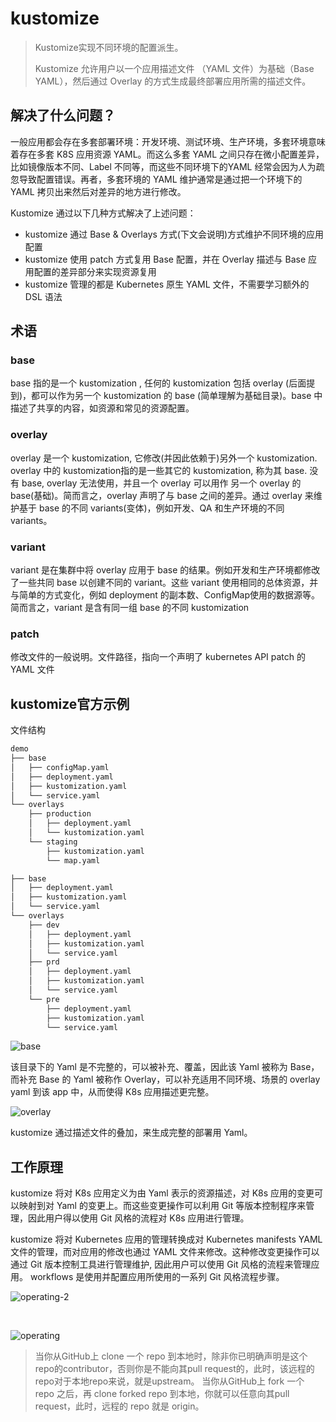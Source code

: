 # kustomize

> Kustomize实现不同环境的配置派生。
>
> Kustomize 允许用户以一个应用描述文件 （YAML 文件）为基础（Base YAML），然后通过 Overlay 的方式生成最终部署应用所需的描述文件。

## 解决了什么问题？

一般应用都会存在多套部署环境：开发环境、测试环境、生产环境，多套环境意味着存在多套 K8S 应用资源 YAML。而这么多套 YAML 之间只存在微小配置差异，比如镜像版本不同、Label 不同等，而这些不同环境下的YAML 经常会因为人为疏忽导致配置错误。再者，多套环境的 YAML 维护通常是通过把一个环境下的 YAML 拷贝出来然后对差异的地方进行修改。

Kustomize 通过以下几种方式解决了上述问题：

- kustomize 通过 Base & Overlays 方式(下文会说明)方式维护不同环境的应用配置
- kustomize 使用 patch 方式复用 Base 配置，并在 Overlay 描述与 Base 应用配置的差异部分来实现资源复用
- kustomize 管理的都是 Kubernetes 原生 YAML 文件，不需要学习额外的 DSL 语法

## 术语

### base

base 指的是一个 kustomization , 任何的 kustomization 包括 overlay (后面提到)，都可以作为另一个 kustomization 的 base (简单理解为基础目录)。base 中描述了共享的内容，如资源和常见的资源配置。

### overlay

overlay 是一个 kustomization, 它修改(并因此依赖于)另外一个 kustomization. overlay 中的 kustomization指的是一些其它的 kustomization, 称为其 base. 没有 base, overlay 无法使用，并且一个 overlay 可以用作 另一个 overlay 的 base(基础)。简而言之，overlay 声明了与 base 之间的差异。通过 overlay 来维护基于 base 的不同 variants(变体)，例如开发、QA 和生产环境的不同 variants。

### variant

variant 是在集群中将 overlay 应用于 base 的结果。例如开发和生产环境都修改了一些共同 base 以创建不同的 variant。这些 variant 使用相同的总体资源，并与简单的方式变化，例如 deployment 的副本数、ConfigMap使用的数据源等。简而言之，variant 是含有同一组 base 的不同 kustomization

 ### patch

修改文件的一般说明。文件路径，指向一个声明了 kubernetes API patch 的 YAML 文件



## kustomize官方示例

文件结构

```tex
demo
├── base
│   ├── configMap.yaml
│   ├── deployment.yaml
│   ├── kustomization.yaml
│   └── service.yaml
└── overlays
    ├── production
    │   ├── deployment.yaml
    │   └── kustomization.yaml
    └── staging
        ├── kustomization.yaml
        └── map.yaml
```

```tex
├── base
│   ├── deployment.yaml
│   ├── kustomization.yaml
│   └── service.yaml
└── overlays
    ├── dev
    │   ├── deployment.yaml
    │   ├── kustomization.yaml
    │   └── service.yaml
    ├── prd
    │   ├── deployment.yaml
    │   ├── kustomization.yaml
    │   └── service.yaml
    └── pre
        ├── deployment.yaml
        ├── kustomization.yaml
        └── service.yaml
```



![base](/Users/liyang/Documents/k8s/kustomize.assets/base.jpeg)

该目录下的 Yaml 是不完整的，可以被补充、覆盖，因此该 Yaml 被称为 Base，而补充 Base 的 Yaml 被称作 Overlay，可以补充适用不同环境、场景的 overlay yaml 到该 app 中，从而使得 K8s 应用描述更完整。

![overlay](/Users/liyang/Documents/k8s/kustomize.assets/overlay.jpeg)

kustomize 通过描述文件的叠加，来生成完整的部署用 Yaml。

## 工作原理

kustomize 将对 K8s 应用定义为由 Yaml 表示的资源描述，对 K8s 应用的变更可以映射到对 Yaml 的变更上。而这些变更操作可以利用 Git 等版本控制程序来管理，因此用户得以使用 Git 风格的流程对 K8s 应用进行管理。

kustomize 将对 Kubernetes 应用的管理转换成对 Kubernetes manifests YAML 文件的管理，而对应用的修改也通过 YAML 文件来修改。这种修改变更操作可以通过 Git 版本控制工具进行管理维护, 因此用户可以使用 Git 风格的流程来管理应用。 workflows 是使用并配置应用所使用的一系列 Git 风格流程步骤。

![operating-2](/Users/liyang/Documents/k8s/kustomize.assets/operating-2.png)

​	

![operating](/Users/liyang/Documents/k8s/kustomize.assets/operating.jpeg)

> 当你从GitHub上 clone 一个 repo 到本地时，除非你已明确声明是这个repo的contributor，否则你是不能向其pull request的，此时，该远程的repo对于本地repo来说，就是upstream。
> 当你从GitHub上 fork 一个 repo 之后，再 clone forked repo 到本地，你就可以任意向其pull request，此时，远程的 repo 就是 origin。

